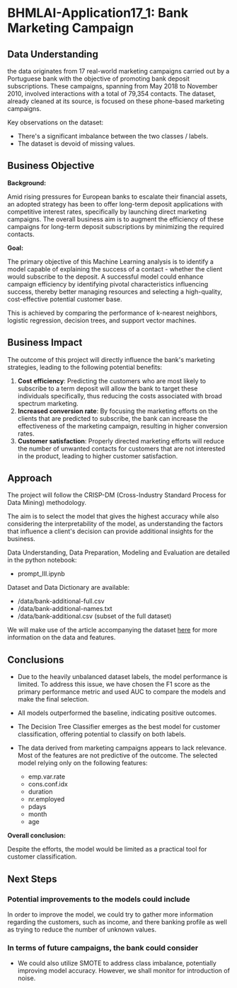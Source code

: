 # BHMLAI-Application17_1: Bank Marketing Campaign

## Data Understanding

the data originates from 17 real-world marketing campaigns carried out by a Portuguese bank with the objective of promoting bank deposit subscriptions. These campaigns, spanning from May 2018 to November 2010, involved interactions with a total of 79,354 contacts. The dataset, already cleaned at its source, is focused on these phone-based marketing campaigns.

Key observations on the dataset:

- There's a significant imbalance between the two classes / labels.
- The dataset is devoid of missing values.

## Business Objective

**Background:**

Amid rising pressures for European banks to escalate their financial assets, an adopted strategy has been to offer long-term deposit applications with competitive interest rates, specifically by launching direct marketing campaigns. The overall business aim is to augment the efficiency of these campaigns for long-term deposit subscriptions by minimizing the required contacts.

**Goal:**

The primary objective of this Machine Learning analysis is to identify a model capable of explaining the success of a contact - whether the client would subscribe to the deposit. A successful model could enhance campaign efficiency by identifying pivotal characteristics influencing success, thereby better managing resources and selecting a high-quality, cost-effective potential customer base.

This is achieved by comparing the performance of k-nearest neighbors, logistic regression, decision trees, and support vector machines.

## Business Impact

The outcome of this project will directly influence the bank's marketing strategies, leading to the following potential benefits:

1. **Cost efficiency**: Predicting the customers who are most likely to subscribe to a term deposit will allow the bank to target these individuals specifically, thus reducing the costs associated with broad spectrum marketing.
2. **Increased conversion rate**: By focusing the marketing efforts on the clients that are predicted to subscribe, the bank can increase the effectiveness of the marketing campaign, resulting in higher conversion rates.
3. **Customer satisfaction**: Properly directed marketing efforts will reduce the number of unwanted contacts for customers that are not interested in the product, leading to higher customer satisfaction.

## Approach

The project will follow the CRISP-DM (Cross-Industry Standard Process for Data Mining) methodology.

The aim is to select the model that gives the highest accuracy while also considering the interpretability of the model, as understanding the factors that influence a client's decision can provide additional insights for the business.

Data Understanding, Data Preparation, Modeling and Evaluation are detailed in the python notebook:

- prompt_III.ipynb

Dataset and Data Dictionary are available:

- /data/bank-additional-full.csv
- /data/bank-additional-names.txt
- /data/bank-additional.csv (subset of the full dataset)

We will make use of the article accompanying the dataset [here](reference/CRISP-DM-BANK.pdf) for more information on the data and features.

## Conclusions

- Due to the heavily unbalanced dataset labels, the model performance is limited. To address this issue, we have chosen the F1 score as the primary performance metric and used AUC to compare the models and make the final selection.
- All models outperformed the baseline, indicating positive outcomes.

- The Decision Tree Classifier emerges as the best model for customer classification, offering potential to classify on both labels.

- The data derived from marketing campaigns appears to lack relevance. Most of the features are not predictive of the outcome. The selected model relying only on the following features:
  - emp.var.rate
  - cons.conf.idx
  - duration
  - nr.employed
  - pdays
  - month
  - age

**Overall conclusion:**

Despite the efforts, the model would be limited as a practical tool for customer classification.

## Next Steps

### Potential improvements to the models could include

In order to improve the model, we could try to gather more information regarding the customers, such as income, and there banking profile as well as trying to reduce the number of unknown values.

### In terms of future campaigns, the bank could consider

- We could also utilize SMOTE to address class imbalance, potentially improving model accuracy. However, we shall monitor for introduction of noise.
